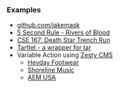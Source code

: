 <h3>Examples</h3>
<ul>
<li><a href="http://github.com/jakemask">github.com/jakemask</a></li>
<li><a href="http://cse125.ucsd.edu/2014/groups.html">5 Second Rule - Rivers of Blood</a></li>
<li><a href="http://jakemask.com/philosopher-king/">CSE 167: Death Star Trench Run</a></li>
<li><a href="http://jakemask.com/tartlet/">Tartlet - a wrapper for tar</a></li>
<li>Variable Action using <a href="http://www.gozesty.com">Zesty CMS</a>
    <ul>
    <li><a href="http://www.heydayfootwear.com">Heyday Footwear</a></li>
    <li><a href="http://www.shorelinemusic.com">Shoreline Music</a></li>
    <li><a href="http://www.aem-usa.com">AEM USA</a></li>
    </ul>
</li>
</ul>

